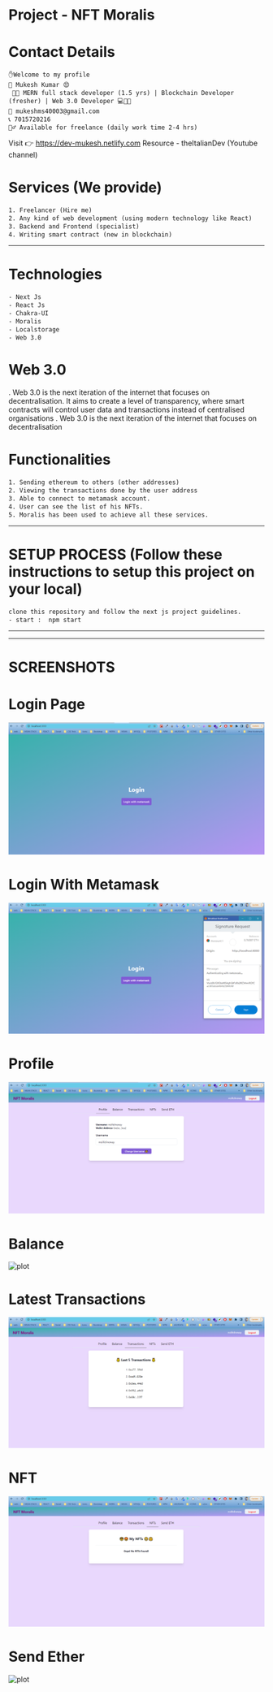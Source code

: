 
# Project - NFT Moralis

# Contact Details
    ✋Welcome to my profile
    📛 Mukesh Kumar 😍
     👨‍🏫 MERN full stack developer (1.5 yrs) | Blockchain Developer (fresher) | Web 3.0 Developer 💻👩‍💻
    📧 mukeshms40003@gmail.com
    📞 7015720216
    🤷‍♂️ Available for freelance (daily work time 2-4 hrs)
   Visit 👉 https://dev-mukesh.netlify.com
   Resource - theItalianDev (Youtube channel)

# Services (We provide)

    1. Freelancer (Hire me)
    2. Any kind of web development (using modern technology like React)
    3. Backend and Frontend (specialist)
    4. Writing smart contract (new in blockchain)

---------------------------------------------------------------------------------------------------------------------------
# Technologies

    - Next Js
    - React Js
    - Chakra-UI
    - Moralis
    - Localstorage
    - Web 3.0

    
# Web 3.0

. Web 3.0 is the next iteration of the internet that focuses on decentralisation. It aims to create a level of        transparency, where smart contracts will control user data and transactions instead of centralised organisations
. Web 3.0 is the next iteration of the internet that focuses on decentralisation

# Functionalities

    1. Sending ethereum to others (other addresses)
    2. Viewing the transactions done by the user address
    3. Able to connect to metamask account.
    4. User can see the list of his NFTs.
    5. Moralis has been used to achieve all these services.

--------------------------------------------------------------------------------------------------------------------

# SETUP PROCESS (Follow these instructions to setup this project on your local)

    clone this repository and follow the next js project guidelines.
    - start :  npm start
---------------------------------------------------------------------------------------------------------------------------
---------------------------------------------------------------------------------------------------------------------------

# SCREENSHOTS

# Login Page

![plot](./public/assets/screenshots/login_screen.png)

# Login With Metamask

![plot](./public/assets/screenshots/login_with_metamask.png)

# Profile

![plot](./public/assets/screenshots/dashboard_and_profile_screen.png)

# Balance

![plot](./public/assets/screenshots/balance.png)

# Latest Transactions

![plot](./public/assets/screenshots/transactions_screen.png)

# NFT

![plot](./public/assets/screenshots/nft_screen.png)

# Send Ether

![plot](./src/assets/screenshots/send_eth_screen.png)